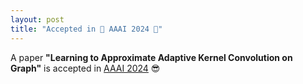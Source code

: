 ```yaml
---
layout: post
title: "Accepted in 🎉 AAAI 2024 🎉"
---
```


A paper **"Learning to Approximate Adaptive Kernel Convolution on Graph"** is accepted in [AAAI 2024](https://aaai.org/aaai-conference/) 😎